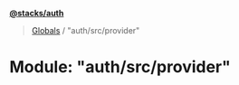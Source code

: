 **[@stacks/auth](../README.md)**

> [Globals](../globals.md) / "auth/src/provider"

# Module: "auth/src/provider"
